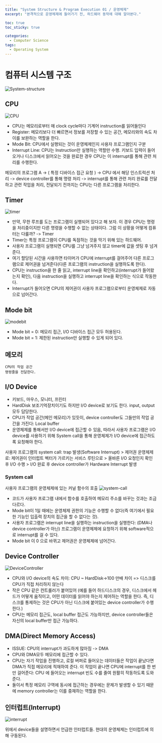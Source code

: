 ```yaml
---
title: "System Structure & Program Execution 01 / 운영체제"
excerpt: "본격적으로 운영체제에 들어가기 전, 하드웨어 동작에 대해 알아본다."

toc: true
toc_sticky: true

categories:
  - Computer Science
tags:
  - Operating System
---
```

# 컴퓨터 시스템 구조
![System-structure](https://onedrive.live.com/embed?resid=C4F97B3B64AE3E7A%216635&authkey=%21AAklKiqewBBcNUw&width=442&height=334)

## CPU
![CPU](https://onedrive.live.com/embed?resid=C4F97B3B64AE3E7A%216613&authkey=%21AERuDg09KF-ea8o&width=116&height=86)

- CPU는 메모리로부터 매 clock cycle마다 기계어 instruction를 읽어들인다
- Register: 메모리보다 더 빠르면서 정보를 저장할 수 있는 공간, 메모리와의 속도 차이를 보완하는 역할을 한다.
- Mode Bit: CPU에서 실행되는 것이 운영체제인지 사용자 프로그램인지 구분
- Interrupt Line: CPU는 Instruction만 실행하는 역할만 수행. 키보드 입력이 들어오거나 디스크에서 읽어오는 것을 완료한 경우 CPU는 이 interrupt를 통해 관련 처리를 수행한다.

메모리의 프로그램 A -> ( 특정 디바이스 접근 요청 ) -> CPU 에서 해당 인스트럭션 처리 -> device controller를 통해 명령 처리 -> interrupt를 통해 관련 처리 완료를 전달하고 관련 작업을 처리, 전달되기 전까지는 CPU는 다른 프로그램을 처리한다.

## Timer
![timer](https://onedrive.live.com/embed?resid=C4F97B3B64AE3E7A%216636&authkey=%21ANDyWYI_AvK3IQU&width=663&height=382)

- 만약, 무한 루프를 도는 프로그램이 실행되어 있다고 해 보자. 이 경우 CPU는 명령을 처리중이지만 다른 명령을 수행할 수 없는 상태이다. 그럼 이 상황을 어떻게 컴퓨터는 다룰까? -> Timer
- Timer는 특정 프로그램이 CPU를 독점하는 것을 막기 위해 있는 하드웨어.
- 사용자 프로그램이 실행되면 CPU를 그냥 넘겨주지 않고 timer에 값을 셋팅 후 넘겨준다.
- 여기 할당된 시간을 사용하면 타이머가 CPU에 interrupt를 걸어주어 다른 프로그램으로 제어권을 넘겨준다(다른 프로그램의 instruction을 실행하도록 한다).
- CPU는 instruction을 한 줄 읽고, interrupt line을 확인하고(interrupt가 들어왔는지 확인), 다음 instruction을 실행하고 interrupt line을 확인하는 식으로 작동한다.
- Interrupt가 들어오면 CPU의 제어권이 사용자 프로그램으로부터 운영체제로 자동으로 넘어간다.

## Mode bit
![modebit](https://onedrive.live.com/embed?resid=C4F97B3B64AE3E7A%216625&authkey=%21AHJwH6kkTPwIWWs&width=508&height=417)

- Mode bit = 0: 메모리 접근, I/O 디바이스 접근 모두 허용된다.
- Mode bit = 1: 제한된 instruction만 실행할 수 있게 되어 있다.


## 메모리
    CPU의 작업 공간
    명령줄을 전달한다.

## I/O Device

- 키보드, 마우스, 모니터, 프린터
- HardDisk 보조기억장치이기도 하지만 I/O device로 보기도 한다. input, output 모두 담당한다.
- CPU가 작업 공간(메인 메모리)가 있듯이, device controller도 그들만의 작업 공간을 가진다: Local buffer
- 운영체제를 통해서만 I/O device에 접근할 수 있음, 따라서 사용자 프로그램은 I/O device를 사용하기 위해 System call을 통해 운영체제가 I/O device에 접근하도록 요청해야 한다.

사용자 프로그램의 system call: trap 발생(Software Interrupt) > 제어권 운영체제로: 제어권이 인터럽트 벡터가 가르키는 서비스 루틴으로 > 올바른 I/O 요청인지 확인 후 I/O 수행 > I/O 완료 후 device controller가 Hardware Interrupt 발생

### System call
사용자 프로그램의 운영체제에 있는 커널 함수의 호출
![system-call](https://onedrive.live.com/embed?resid=C4F97B3B64AE3E7A%216634&authkey=%21AArKalEuo8BL5iE&width=246&height=187)

- 코드가 사용자 프로그램 내에서 함수를 호출하여 메모리 주소를 바꾸는 것과는 조금 다르다.
- Mode bit이 1일 때에는 운영체제 권한의 기능은 수행할 수 없다(즉 여기에서 필요한 기능인 입출력 장치의 접근을 할 수 없다는 것).
- 사용자 프로그램은 interrupt line을 실행하는 instruction을 실행한다: (DMA나 device controller가 아닌) 프로그램이 운영체제에 요청하기 위해 software적으로 interrupt를 걸 수 있다.
- Mode bit 이 0 으로 바뀌고 제어권은 운영체제에 넘어간다.

## Device Controller
![DeviceController](https://onedrive.live.com/embed?resid=C4F97B3B64AE3E7A%216629&authkey=%21AB-hjHXwgOGJh0c&width=522&height=414)
- CPU와 I/O device의 속도 차이: CPU ~ HardDisk->100 만배 차이 => 디스크를 CPU가 직접 처리하지 않는다
- 작은 CPU 같은 컨트롤러가 붙어있어 (예를 들어 하드디스크의 경우, 디스크에서 헤드가 어떻게 움직이고, 어떤 데이터를 읽어야 하는지 제어하는 역할을 한다. 즉, 디스크를 통제하는 것은 CPU가 아닌 디스크에 붙어있는 device controller가 수행한다.)
- CPU는 메모리 접근도, local buffer 접근도 가능하지만, device controller들은 자신의 local buffer만 접근 가능하다.

## DMA(Direct Memory Access)

- ISSUE: CPU의 interrupt가 과도하게 많아짐 -> DMA
- CPU와 DMA모두 메모리에 접근할 수 있다.
- CPU는 자기 작업을 진행하고, 로컬 버퍼로 들어오는 데이터들은 작업이 끝났다면 DMA가 직접 메모리에 적재하여 준다. 이 작업이 끝나면 CPU에 interrupt를 한 번만 걸어준다: CPU 에 들어오는 interrupt 빈도 수를 줄여 원활히 작동하도록 도와준다.
- 둘이서 특정 메모리 구역에 동시에 접근하는 경우에는 문제가 발생할 수 있기 때문에 memory controller는 이를 중재하는 역할을 한다.

## 인터럽트(Interrupt)
![interrupt](https://onedrive.live.com/embed?resid=C4F97B3B64AE3E7A%216632&authkey=%21AJGrqOrBWbMZNE4&width=514&height=387)

위에서 device들을 설명하면서 언급한 인터럽트들. 현대의 운영체제는 인터럽트에 의해 구동된다.
